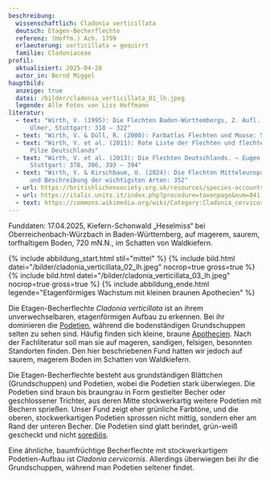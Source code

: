 ```yaml
---
beschreibung:
  wissenschaftlich: Cladonia verticillata
  deutsch: Etagen-Becherflechte
  referenz: (Hoffm.) Ach. 1799
  erlaeuterung: verticillata = gequirrt
  familie: Cladoniaceae
profil:
  aktualisiert: 2025-04-28
  autor_in: Bernd Miggel
hauptbild:
  anzeige: true
  datei: /bilder/cladonia_verticillata_01_lh.jpeg
  legende: Alle Fotos von Liss Hoffmann
literatur:
  - text: "Wirth, V. (1995): Die Flechten Baden-Württembergs, 2. Aufl., 1006 S.;
      Ulmer, Stuttgart: 318 – 322"
  - text: "Wirth, V. & Düll, R. (2000): Farbatlas Flechten und Moose: 56"
  - text: "Wirth, V. et al. (2011): Rote Liste der Flechten und flechtenbewohnende
      Pilze Deutschlands"
  - text: "Wirth, V. et al. (2013): Die Flechten Deutschlands. – Eugen Ulmer KG,
      Stuttgart: 378, 386, 393 – 394"
  - text: "Wirth, V. & Kirschbaum, U. (2024): Die Flechten Mitteleuropas. Bestimmung
      und Beschreibung der wichtigsten Arten: 352"
  - url: https://britishlichensociety.org.uk/resources/species-accounts/cladonia-verticillata
  - url: https://italic.units.it/index.php?procedure=taxonpage&num=841
  - text: https://commons.wikimedia.org/wiki/Category:Cladonia_cervicornis_subsp._verticillata
---
```

Funddaten: 17.04.2025, Kiefern-Schonwald „Heselmiss“ bei Oberreichenbach-Würzbach in Baden-Württemberg, auf magerem, saurem, torfhaltigem Boden, 720 mN.N., im Schatten von Waldkiefern.

{% include abbildung_start.html stil="mittel" %}
{% include bild.html datei="/bilder/cladonia_verticillata_02_lh.jpeg" nocrop=true gross=true %}
{% include bild.html datei="/bilder/cladonia_verticillata_03_lh.jpeg" nocrop=true gross=true %}
{% include abbildung_ende.html legende="Etagenförmiges Wachstum mit kleinen braunen Apothecien" %}

Die Etagen-Becherflechte *Cladonia verticillata* ist an ihrem unverwechselbaren, etagenförmigen Aufbau zu erkennen. Bei ihr dominieren die [Podetien](Podetien "Glossar"), während die bodenständigen Grundschuppen selten zu sehen sind. Häufig finden sich kleine, braune [Apothecien](Apothecien "Glossar"). Nach der Fachliteratur soll man sie auf mageren, sandigen, felsigen, besonnten Standorten finden. Den hier beschriebenen Fund hatten wir jedoch auf saurem, magerem Boden im Schatten von Waldkiefern.

Die Etagen-Becherflechte besteht aus grundständigen Blättchen (Grundschuppen) und Podetien, wobei die Podetien stark überwiegen. Die Podetien sind braun bis braungrau in Form gestielter Becher oder geschlossener Trichter, aus deren Mitte stockwerkartig weitere Podetien mit Bechern sprießen. Unser Fund zeigt eher grünliche Farbtöne, und die oberen, stockwerkartigen Podetien sprossen nicht mittig, sondern eher am Rand der unteren Becher. Die Podetien sind glatt berindet, grün-weiß gescheckt und nicht [sorediös](sorediös "Glossar").

Eine ähnliche, baumfrüchtige Becherflechte mit stockwerkartigem Podetien-Aufbau ist *Cladonia cervicornis*. Allerdings überwiegen bei ihr die Grundschuppen, während man Podetien seltener findet.